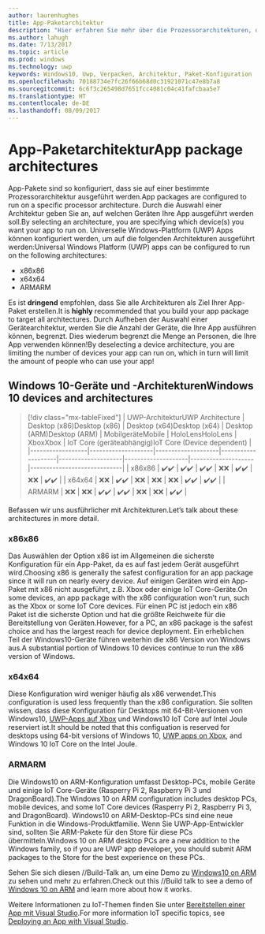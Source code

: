 ```yaml
---
author: laurenhughes
title: App-Paketarchitektur
description: "Hier erfahren Sie mehr über die Prozessorarchitekturen, die beim Erstellen des UWP-App-Pakets verwendet werden sollten."
ms.author: lahugh
ms.date: 7/13/2017
ms.topic: article
ms.prod: windows
ms.technology: uwp
keywords: Windows10, Uwp, Verpacken, Architektur, Paket-Konfiguration
ms.openlocfilehash: 70188734e7fc26f66b68d0c31921071c47e8b7a8
ms.sourcegitcommit: 6c6f3c265498d7651fcc4081c04c41fafcbaa5e7
ms.translationtype: HT
ms.contentlocale: de-DE
ms.lasthandoff: 08/09/2017
---
```

# <a name="app-package-architectures"></a><span data-ttu-id="39520-104">App-Paketarchitektur</span><span class="sxs-lookup"><span data-stu-id="39520-104">App package architectures</span></span>

<span data-ttu-id="39520-105">App-Pakete sind so konfiguriert, dass sie auf einer bestimmte Prozessorarchitektur ausgeführt werden.</span><span class="sxs-lookup"><span data-stu-id="39520-105">App packages are configured to run on a specific processor architecture.</span></span> <span data-ttu-id="39520-106">Durch die Auswahl einer Architektur geben Sie an, auf welchen Geräten Ihre App ausgeführt werden soll.</span><span class="sxs-lookup"><span data-stu-id="39520-106">By selecting an architecture, you are specifying which device(s) you want your app to run on.</span></span> <span data-ttu-id="39520-107">Universelle Windows-Plattform (UWP) Apps können konfiguriert werden, um auf die folgenden Architekturen ausgeführt werden:</span><span class="sxs-lookup"><span data-stu-id="39520-107">Universal Windows Platform (UWP) apps can be configured to run on the following architectures:</span></span>
- <span data-ttu-id="39520-108">x86</span><span class="sxs-lookup"><span data-stu-id="39520-108">x86</span></span>
- <span data-ttu-id="39520-109">x64</span><span class="sxs-lookup"><span data-stu-id="39520-109">x64</span></span>
- <span data-ttu-id="39520-110">ARM</span><span class="sxs-lookup"><span data-stu-id="39520-110">ARM</span></span>

<span data-ttu-id="39520-111">Es ist **dringend** empfohlen, dass Sie alle Architekturen als Ziel Ihrer App-Paket erstellen.</span><span class="sxs-lookup"><span data-stu-id="39520-111">It is **highly** recommended that you build your app package to target all architectures.</span></span> <span data-ttu-id="39520-112">Durch Aufheben der Auswahl einer Gerätearchitektur, werden Sie die Anzahl der Geräte, die Ihre App ausführen können, begrenzt. Dies wiederum begrenzt die Menge an Personen, die Ihre App verwenden können!</span><span class="sxs-lookup"><span data-stu-id="39520-112">By deselecting a device architecture, you are limiting the number of devices your app can run on, which in turn will limit the amount of people who can use your app!</span></span>

## <a name="windows-10-devices-and-architectures"></a><span data-ttu-id="39520-113">Windows 10-Geräte und -Architekturen</span><span class="sxs-lookup"><span data-stu-id="39520-113">Windows 10 devices and architectures</span></span>

> [!div class="mx-tableFixed"]
| <span data-ttu-id="39520-114">UWP-Architektur</span><span class="sxs-lookup"><span data-stu-id="39520-114">UWP Architecture</span></span> | <span data-ttu-id="39520-115">Desktop (x86)</span><span class="sxs-lookup"><span data-stu-id="39520-115">Desktop (x86)</span></span>      | <span data-ttu-id="39520-116">Desktop (x64)</span><span class="sxs-lookup"><span data-stu-id="39520-116">Desktop (x64)</span></span>      | <span data-ttu-id="39520-117">Desktop (ARM)</span><span class="sxs-lookup"><span data-stu-id="39520-117">Desktop (ARM)</span></span>      | <span data-ttu-id="39520-118">Mobilgeräte</span><span class="sxs-lookup"><span data-stu-id="39520-118">Mobile</span></span>             | <span data-ttu-id="39520-119">HoloLens</span><span class="sxs-lookup"><span data-stu-id="39520-119">HoloLens</span></span>           | <span data-ttu-id="39520-120">Xbox</span><span class="sxs-lookup"><span data-stu-id="39520-120">Xbox</span></span>               | <span data-ttu-id="39520-121">IoT Core (geräteabhängig)</span><span class="sxs-lookup"><span data-stu-id="39520-121">IoT Core (Device dependent)</span></span> | 
|------------------|--------------------|--------------------|--------------------|--------------------|--------------------|--------------------|-----------------------------|
| <span data-ttu-id="39520-122">x86</span><span class="sxs-lookup"><span data-stu-id="39520-122">x86</span></span>              | <span data-ttu-id="39520-123">:heavy_check_mark:</span><span class="sxs-lookup"><span data-stu-id="39520-123">:heavy_check_mark:</span></span> | <span data-ttu-id="39520-124">:heavy_check_mark:</span><span class="sxs-lookup"><span data-stu-id="39520-124">:heavy_check_mark:</span></span> | <span data-ttu-id="39520-125">:heavy_check_mark:</span><span class="sxs-lookup"><span data-stu-id="39520-125">:heavy_check_mark:</span></span> | <span data-ttu-id="39520-126">:x:</span><span class="sxs-lookup"><span data-stu-id="39520-126">:x:</span></span>                | <span data-ttu-id="39520-127">:heavy_check_mark:</span><span class="sxs-lookup"><span data-stu-id="39520-127">:heavy_check_mark:</span></span> | <span data-ttu-id="39520-128">:x:</span><span class="sxs-lookup"><span data-stu-id="39520-128">:x:</span></span>                | <span data-ttu-id="39520-129">:heavy_check_mark:</span><span class="sxs-lookup"><span data-stu-id="39520-129">:heavy_check_mark:</span></span>          |
| <span data-ttu-id="39520-130">x64</span><span class="sxs-lookup"><span data-stu-id="39520-130">x64</span></span>              | <span data-ttu-id="39520-131">:x:</span><span class="sxs-lookup"><span data-stu-id="39520-131">:x:</span></span>                | <span data-ttu-id="39520-132">:heavy_check_mark:</span><span class="sxs-lookup"><span data-stu-id="39520-132">:heavy_check_mark:</span></span> | <span data-ttu-id="39520-133">:x:</span><span class="sxs-lookup"><span data-stu-id="39520-133">:x:</span></span>                | <span data-ttu-id="39520-134">:x:</span><span class="sxs-lookup"><span data-stu-id="39520-134">:x:</span></span>                | <span data-ttu-id="39520-135">:x:</span><span class="sxs-lookup"><span data-stu-id="39520-135">:x:</span></span>                | <span data-ttu-id="39520-136">:heavy_check_mark:</span><span class="sxs-lookup"><span data-stu-id="39520-136">:heavy_check_mark:</span></span> | <span data-ttu-id="39520-137">:heavy_check_mark:</span><span class="sxs-lookup"><span data-stu-id="39520-137">:heavy_check_mark:</span></span>          |
| <span data-ttu-id="39520-138">ARM</span><span class="sxs-lookup"><span data-stu-id="39520-138">ARM</span></span>              | <span data-ttu-id="39520-139">:x:</span><span class="sxs-lookup"><span data-stu-id="39520-139">:x:</span></span>                | <span data-ttu-id="39520-140">:x:</span><span class="sxs-lookup"><span data-stu-id="39520-140">:x:</span></span>                | <span data-ttu-id="39520-141">:heavy_check_mark:</span><span class="sxs-lookup"><span data-stu-id="39520-141">:heavy_check_mark:</span></span> | <span data-ttu-id="39520-142">:heavy_check_mark:</span><span class="sxs-lookup"><span data-stu-id="39520-142">:heavy_check_mark:</span></span> | <span data-ttu-id="39520-143">:x:</span><span class="sxs-lookup"><span data-stu-id="39520-143">:x:</span></span>                | <span data-ttu-id="39520-144">:x:</span><span class="sxs-lookup"><span data-stu-id="39520-144">:x:</span></span>                | <span data-ttu-id="39520-145">:heavy_check_mark:</span><span class="sxs-lookup"><span data-stu-id="39520-145">:heavy_check_mark:</span></span>          |
 

<span data-ttu-id="39520-146">Befassen wir uns ausführlicher mit Architekturen.</span><span class="sxs-lookup"><span data-stu-id="39520-146">Let’s talk about these architectures in more detail.</span></span> 

### <a name="x86"></a><span data-ttu-id="39520-147">x86</span><span class="sxs-lookup"><span data-stu-id="39520-147">x86</span></span>
<span data-ttu-id="39520-148">Das Auswählen der Option x86 ist im Allgemeinen die sicherste Konfiguration für ein App-Paket, da es auf fast jedem Gerät ausgeführt wird.</span><span class="sxs-lookup"><span data-stu-id="39520-148">Choosing x86 is generally the safest configuration for an app package since it will run on nearly every device.</span></span> <span data-ttu-id="39520-149">Auf einigen Geräten wird ein App-Paket mit x86 nicht ausgeführt, z.B. Xbox oder einige IoT Core-Geräte.</span><span class="sxs-lookup"><span data-stu-id="39520-149">On some devices, an app package with the x86 configuration won't run, such as the Xbox or some IoT Core devices.</span></span> <span data-ttu-id="39520-150">Für einen PC ist jedoch ein x86 Paket ist die sicherste Option und hat die größte Reichweite für die Bereitstellung von Geräten.</span><span class="sxs-lookup"><span data-stu-id="39520-150">However, for a PC, an x86 package is the safest choice and has the largest reach for device deployment.</span></span> <span data-ttu-id="39520-151">Ein erheblichen Teil der Windows10-Geräte führen weiterhin die x86 Version von Windows aus.</span><span class="sxs-lookup"><span data-stu-id="39520-151">A substantial portion of Windows 10 devices continue to run the x86 version of Windows.</span></span> 

### <a name="x64"></a><span data-ttu-id="39520-152">x64</span><span class="sxs-lookup"><span data-stu-id="39520-152">x64</span></span>
<span data-ttu-id="39520-153">Diese Konfiguration wird weniger häufig als x86 verwendet.</span><span class="sxs-lookup"><span data-stu-id="39520-153">This configuration is used less frequently than the x86 configuration.</span></span> <span data-ttu-id="39520-154">Sie sollten wissen, dass diese Konfiguration für Desktops mit 64-Bit-Versionen von Windows10, [UWP-Apps auf Xbox](https://docs.microsoft.com/windows/uwp/xbox-apps/system-resource-allocation) und Windows10 IoT Core auf Intel Joule reserviert ist.</span><span class="sxs-lookup"><span data-stu-id="39520-154">It should be noted that this configuation is reserved for desktops using 64-bit versions of Windows 10, [UWP apps on Xbox](https://docs.microsoft.com/windows/uwp/xbox-apps/system-resource-allocation), and Windows 10 IoT Core on the Intel Joule.</span></span>

### <a name="arm"></a><span data-ttu-id="39520-155">ARM</span><span class="sxs-lookup"><span data-stu-id="39520-155">ARM</span></span>
<span data-ttu-id="39520-156">Die Windows10 on ARM-Konfiguration umfasst Desktop-PCs, mobile Geräte und einige IoT Core-Geräte (Rasperry Pi 2, Raspberry Pi 3 und DragonBoard).</span><span class="sxs-lookup"><span data-stu-id="39520-156">The Windows 10 on ARM configuration includes desktop PCs, mobile devices, and some IoT Core devices (Rasperry Pi 2, Raspberry Pi 3, and DragonBoard).</span></span> <span data-ttu-id="39520-157">Windows10 on ARM-Desktop-PCs sind eine neue Funktion in die Windows-Produktfamilie. Wenn Sie UWP-App-Entwickler sind, sollten Sie ARM-Pakete für den Store für diese PCs übermitteln.</span><span class="sxs-lookup"><span data-stu-id="39520-157">Windows 10 on ARM desktop PCs are a new addition to the Windows family, so if you are UWP app developer, you should submit ARM packages to the Store for the best experience on these PCs.</span></span> 

<span data-ttu-id="39520-158">Sehen Sie sich diesen //Build-Talk an, um eine Demo zu [Windows10 on ARM](https://channel9.msdn.com/Events/Build/2017/P4171) zu sehen und mehr zu erfahren.</span><span class="sxs-lookup"><span data-stu-id="39520-158">Check out this //Build talk to see a demo of [Windows 10 on ARM](https://channel9.msdn.com/Events/Build/2017/P4171) and learn more about how it works.</span></span> 

<span data-ttu-id="39520-159">Weitere Informationen zu IoT-Themen finden Sie unter [Bereitstellen einer App mit Visual Studio](https://developer.microsoft.com/windows/iot/Docs/AppDeployment).</span><span class="sxs-lookup"><span data-stu-id="39520-159">For more information IoT specific topics, see [Deploying an App with Visual Studio](https://developer.microsoft.com/windows/iot/Docs/AppDeployment).</span></span>
